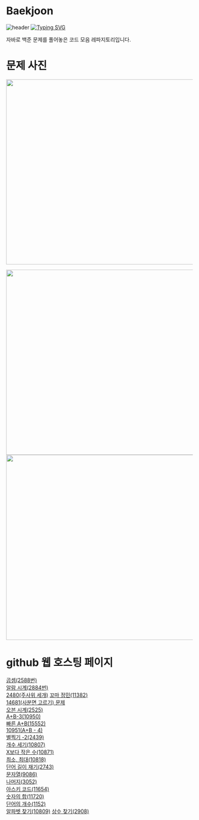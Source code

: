 # Baekjoon
![header](https://capsule-render.vercel.app/api?type=egg&color=gradient&height=300&section=header&text=welcome%2&fontSize=50&desc=백준%20문제)
[![Typing SVG](https://readme-typing-svg.demolab.com?font=Fira+Code&pause=1000&color=93BDF7&background=203AFF00&random=false&width=435&lines=My+name+is+kimganghyeon)](https://git.io/typing-svg)

자바로 백준 문제를 풀어놓은 코드 모음 레파지토리입니다.

# 문제 사진
<a href="https://github.com/do04200611/Baekjoon/blob/main/2588(%EA%B3%B1%EC%85%88)/CodingTest.java"><img src="https://img1.daumcdn.net/thumb/R1280x0/?scode=mtistory2&fname=https%3A%2F%2Fblog.kakaocdn.net%2Fdn%2FdpbbWG%2FbtsGBAArjjV%2FH9hxtswu55qLwPq9TA2lO0%2Fimg.png" width = "700" height = "500"/></a>

<a href="https://github.com/do04200611/Baekjoon/blob/main/2588(%EA%B3%B1%EC%85%88)/CodingTest.java"><img src="https://github.com/do04200611/Baekjoon/assets/74278578/05063faa-c78c-4d04-8db4-8540ee4474e5"  width = "700" height = "500"/></a>
<a href="https://github.com/do04200611/Baekjoon/blob/main/%EB%B9%A0%EB%A5%B8%20A%2BB/Main.java"><img src="https://github.com/do04200611/Baekjoon/assets/74278578/5a0575ad-52df-4adc-8aa7-4911e0b73d0f"  width = "700" height = "500"/></a>

# github 웹 호스팅 페이지
<a href="https://do04200611.github.io/Baekjoon/2588(%EA%B3%B1%EC%85%88)/index.html">곱셈(2588번)</a><br>
<a href="https://do04200611.github.io/Baekjoon/2884(%EC%95%8C%EB%9E%8C%20%EC%8B%9C%EA%B3%84)/index.html">알람 시계(2884번)</a><br>
<a href="https://do04200611.github.io/Baekjoon/2480(%EC%A3%BC%EC%82%AC%EC%9C%84%20%EC%84%B8%EA%B0%9C)/index.html">2480(주사위 세개)</a>
<a href="https://do04200611.github.io/Baekjoon/%EA%BC%AC%EB%A7%88%20%EC%A0%95%EB%AF%BC(11382)/index.html">꼬마 정민(11382)</a><br>
<a href="https://do04200611.github.io/Baekjoon/14681(%EC%82%AC%EB%B6%84%EB%A9%B4%20%EA%B3%A0%EB%A5%B4%EA%B8%B0)/index.html">14681(사분면 고르기) 문제</a><br>
<a href="https://do04200611.github.io/Baekjoon/%EC%98%A4%EB%B8%90%20%EC%8B%9C%EA%B3%84(2525)/index.html">오븐 시계(2525)</a><br>
<a href="https://do04200611.github.io/Baekjoon/10950%EB%B2%88(A+B-3)/index.html">A+B-3(10950)</a><br>
<a href="https://do04200611.github.io/Baekjoon/%EB%B9%A0%EB%A5%B8%20A+B/index.html">빠른 A+B(15552) </a><br>
<a href="https://do04200611.github.io/Baekjoon/10951(A+B%20-%204)/index.html">10951(A+B - 4)</a><br>
<a href="https://do04200611.github.io/Baekjoon/%EB%B3%84%EC%B0%8D%EA%B8%B0%20-2(2439)/index.html">별찍기 -2(2439)</a><br>
<a href="https://do04200611.github.io/Baekjoon/%EA%B0%9C%EC%88%98%20%EC%84%B8%EA%B8%B0(10807)/index.html
">개수 세기(10807)</a><br>
<a href="https://do04200611.github.io/Baekjoon/X%EB%B3%B4%EB%8B%A4%20%EC%9E%91%EC%9D%80%20%EC%88%98(10871)/index.html">X보다 작은 수(10871)</a><br>
<a href="https://do04200611.github.io/Baekjoon/%EC%B5%9C%EC%86%8C,%20%EC%B5%9C%EB%8C%80(10818)/index.html">최소, 최대(10818)</a><br>
<a href="https://do04200611.github.io/Baekjoon/%EB%8B%A8%EC%96%B4%20%EA%B8%B8%EC%9D%B4%20%EC%9E%AC%EA%B8%B0(2743)/index.html">단어 길이 재기(2743)</a><br>
<a href="https://do04200611.github.io/Baekjoon/%EB%AC%B8%EC%9E%90%EC%97%B4(9086)/index.html">문자열(9086)</a><br>
<a href="https://do04200611.github.io/Baekjoon/%EB%82%98%EB%A8%B8%EC%A7%80%20(3052)/index.html">나머지(3052)</a><br>
<a href="https://do04200611.github.io/Baekjoon/%EC%95%84%EC%8A%A4%ED%82%A4%20%EC%BD%94%EB%93%9C(11654)/index.html">아스키 코드(11654)</a><br>
<a href="https://do04200611.github.io/Baekjoon/%EC%88%AB%EC%9E%90%EC%9D%98%20%ED%95%A9(11720)/index.html">숫자의 합(11720)</a><br>
<a href="https://do04200611.github.io/Baekjoon/1152(%EB%8B%A8%EC%96%B4%EC%9D%98%20%EA%B0%9C%EC%88%98)/index.html">단어의 개수(1152)</a><br>
<a href="https://do04200611.github.io/Baekjoon/%EC%95%8C%ED%8C%8C%EB%B2%B3%20%EC%B0%BE%EA%B8%B0(10809)/index.html">알파벳 찾기(10809)</a>
<a href="https://do04200611.github.io/Baekjoon/%EC%83%81%EC%88%98(2908)/index.html">상수 찾기(2908)</a>

